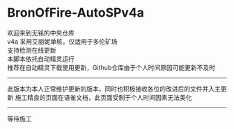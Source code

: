 # BronOfFire-AutoSPv4a
欢迎来到无铭的中央仓库  
v4a 采用艾丽妮单核，仅适用于多伦矿场  
支持检测在线更新  
本脚本依托自动精灵运行  
推荐在自动精灵下载使用更新，Github仓库由于个人时间原因可能更新不及时
****
此版本为本人正常维护更新的版本，同时也积极接收各位的改进后的文件并入主更新
施工精良的页面在语雀文档，此页面受制于个人时间因素无法美化
****
等待施工
